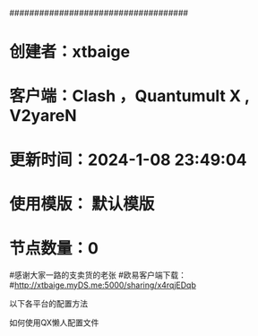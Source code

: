 ####################################
# 创建者：xtbaige
# 客户端：Clash ，Quantumult X , V2yareN 
# 更新时间：2024-1-08 23:49:04
# 使用模版： 默认模版
# 节点数量：0
#感谢大家一路的支卖货的老张
#欧易客户端下载：
#http://xtbaige.myDS.me:5000/sharing/x4rqjEDqb

以下各平台的配置方法

如何使用QX懒人配置文件

